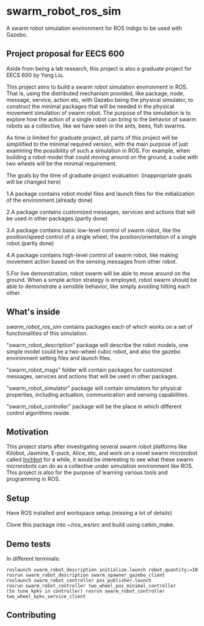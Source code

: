 # swarm_robot_ros_sim
A swarm robot simulation environment for ROS Indigo to be used with Gazebo.

## Project proposal for EECS 600
Aside from being a lab research, this project is also a graduate project for EECS 600 by Yang Liu.

This project aims to build a swarm robot simulation environment in ROS. That is, using the distributed mechanism provided, like package, node, message, service, action etc, with Gazebo being the physical simulator, to construct the minimal packages that will be needed in the physical movement simulation of swarm robot. The purpose of the simulation is to explore how the action of a single robot can bring to the behavior of swarm robots as a collective, like we have seen in the ants, bees, fish swarms.

As time is limited for graduate project, all parts of this project will be simpilified to the minimal required version, with the main purpose of just examining the possibility of such a simulation in ROS. For example, when building a robot model that could moving around on the ground, a cube with two wheels will be the minimal requirement.

The goals by the time of graduate project evaluation: (inappropriate goals will be changed here)

1.A package contains robot model files and launch files for the initialization of the environment.(already done)

2.A package contains customized messages, services and actions that will be used in other packages.(partly done)

3.A package contains basic low-level control of swarm robot, like the position/speed control of a single wheel, the position/orientation of a single robot.(partly done)

4.A package contains high-level control of swarm robot, like making movement action based on the sensing messages from other robot.

5.For live demonstration, robot swarm will be able to move around on the ground. When a simple action strategy is employed, robot swarm should be able to demonstrate a sensible behavior, like simply avoiding hitting each other.

## What's inside
*swarm_robot_ros_sim* contains packages each of which works on a set of functionalities of this simulation.

"swarm_robot_description" package will describe the robot models, one simple model could be a two-wheel cubic robot, and also the gazebo environment setting files and launch files.

"swarm_robot_msgs" folder will contain packages for customized messages, services and actions that will be used in other packages.

"swarm_robot_simulator" package will contain simulators for physical properties, including actuation, communication and sensing capabilities.

"swarm_robot_controller" package will be the place in which different control algorithms reside.

## Motivation
This project starts after investigating several swarm robot platforms like Kilobot, Jasmine, E-puck, Alice, etc, and work on a novel swarm microrobot called [Inchbot](http://www.case.edu/mae/robotics/#modular) for a while, it would be interesting to see what these swarm microrobots can do as a collective under simulation environment like ROS. This project is also for the purpose of learning various tools and programming in ROS.

## Setup
Have ROS installed and workspace setup.(missing a lot of details)

Clone this package into ~/ros_ws/src and build using catkin_make.

## Demo tests
In different terminals:

```
roslaunch swarm_robot_description initialize.launch robot_quantity:=10
rosrun swarm_robot_description swarm_spawner_gazebo_client
roslaunch swarm_robot_controller pos_publisher.launch
rosrun swarm_robot_controller two_wheel_pos_minimal_controller
(to tune kpkv in controller) rosrun swarm_robot_controller two_wheel_kpkv_service_client
```

## Contributing

